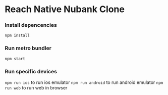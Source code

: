 # Reach Native Nubank Clone 

### Install depencencies
``` npm install ``` 

### Run metro bundler
``` npm start ```

### Run specific devices
``` npm run ios ``` to run ios emulator
``` npm run android ``` to run android emulator
``` npm run web ``` to run web in browser
